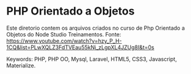 # PHP Orientado a Objetos
Este diretorio contem os arquivos criados no curso de Php Orientado a Objetos do Node Studio Treinamentos.
Fonte: https://www.youtube.com/watch?v=hzy_P_H-1CQ&list=PLwXQLZ3FdTVEau55kNj_zLgpXL4JZUg8I&t=0s

Keywords: PHP, PHP OO, Mysql, Laravel, HTML5, CSS3, Javascript, Materialize.
